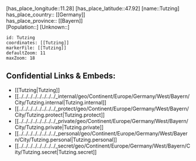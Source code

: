 ﻿---
location: [47.92,11.28] 
mapzoom: [7,12] 
mapmarker: city 
type: City
tags:
- geo/City


SpocWebEntityId: 35062
isDeleted: false
confidential: public

---
[has_place_longitude::11.28] 
[has_place_latitude::47.92] 
[name::Tutzing] 
has_place_country:: [[Germany]]  
has_place_province:: [[Bayern]]  
[Population::] 
[Unknown::] 


```leaflet
id: Tutzing
coordinates: [[Tutzing]] 
markerFile: [[Tutzing]] 
defaultZoom: 11 
maxZoom: 18
```


## Confidential Links & Embeds: 
- [[Tutzing|Tutzing]]  
- [[../../../../../../../../_internal/geo/Continent/Europe/Germany/West/Bayern/City/Tutzing.internal|Tutzing.internal]] 
- [[../../../../../../../../_protect/geo/Continent/Europe/Germany/West/Bayern/City/Tutzing.protect|Tutzing.protect]] 
- [[../../../../../../../../_private/geo/Continent/Europe/Germany/West/Bayern/City/Tutzing.private|Tutzing.private]] 
- [[../../../../../../../../_personal/geo/Continent/Europe/Germany/West/Bayern/City/Tutzing.personal|Tutzing.personal]] 
- [[../../../../../../../../_secret/geo/Continent/Europe/Germany/West/Bayern/City/Tutzing.secret|Tutzing.secret]] 

